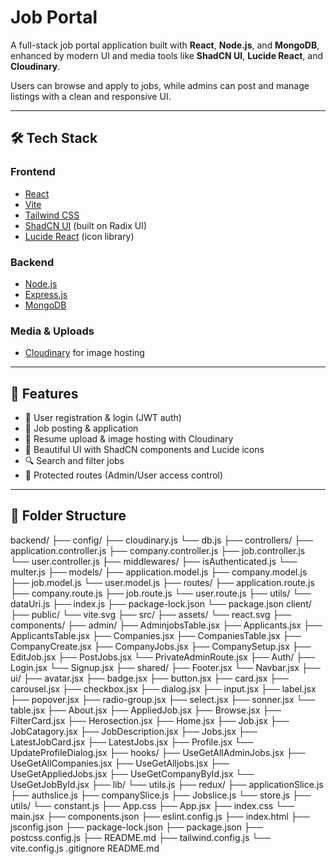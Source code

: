 # Job Portal

A full-stack job portal application built with **React**, **Node.js**, and **MongoDB**, enhanced by modern UI and media tools like **ShadCN UI**, **Lucide React**, and **Cloudinary**.

Users can browse and apply to jobs, while admins can post and manage listings with a clean and responsive UI.

---

## 🛠️ Tech Stack

### Frontend
- [React](https://reactjs.org/)
- [Vite](https://vitejs.dev/)
- [Tailwind CSS](https://tailwindcss.com/)
- [ShadCN UI](https://ui.shadcn.com/) (built on Radix UI)
- [Lucide React](https://lucide.dev/) (icon library)

### Backend
- [Node.js](https://nodejs.org/)
- [Express.js](https://expressjs.com/)
- [MongoDB](https://www.mongodb.com/) 

### Media & Uploads
- [Cloudinary](https://cloudinary.com/) for image hosting

---

## 🚀 Features

- 👤 User registration & login (JWT auth)
- 💼 Job posting & application
- 📁 Resume upload & image hosting with Cloudinary
- 🎨 Beautiful UI with ShadCN components and Lucide icons
- 🔍 Search and filter jobs
- 🔐 Protected routes (Admin/User access control)

---

## 📁 Folder Structure

backend/
    ├── config/
        ├── cloudinary.js
        └── db.js
    ├── controllers/
        ├── application.controller.js
        ├── company.controller.js
        ├── job.controller.js
        └── user.controller.js
    ├── middlewares/
        ├── isAuthenticated.js
        └── multer.js
    ├── models/
        ├── application.model.js
        ├── company.model.js
        ├── job.model.js
        └── user.model.js
    ├── routes/
        ├── application.route.js
        ├── company.route.js
        ├── job.route.js
        └── user.route.js
    ├── utils/
        └── dataUri.js
    ├── index.js
    ├── package-lock.json
    └── package.json
client/
    ├── public/
        └── vite.svg
    ├── src/
        ├── assets/
            └── react.svg
        ├── components/
            ├── admin/
                ├── AdminjobsTable.jsx
                ├── Applicants.jsx
                ├── ApplicantsTable.jsx
                ├── Companies.jsx
                ├── CompaniesTable.jsx
                ├── CompanyCreate.jsx
                ├── CompanyJobs.jsx
                ├── CompanySetup.jsx
                ├── EditJob.jsx
                ├── PostJobs.jsx
                └── PrivateAdminRoute.jsx
            ├── Auth/
                ├── Login.jsx
                └── Signup.jsx
            ├── shared/
                ├── Footer.jsx
                └── Navbar.jsx
            ├── ui/
                ├── avatar.jsx
                ├── badge.jsx
                ├── button.jsx
                ├── card.jsx
                ├── carousel.jsx
                ├── checkbox.jsx
                ├── dialog.jsx
                ├── input.jsx
                ├── label.jsx
                ├── popover.jsx
                ├── radio-group.jsx
                ├── select.jsx
                ├── sonner.jsx
                └── table.jsx
            ├── About.jsx
            ├── AppliedJob.jsx
            ├── Browse.jsx
            ├── FilterCard.jsx
            ├── Herosection.jsx
            ├── Home.jsx
            ├── Job.jsx
            ├── JobCatagory.jsx
            ├── JobDescription.jsx
            ├── Jobs.jsx
            ├── LatestJobCard.jsx
            ├── LatestJobs.jsx
            ├── Profile.jsx
            └── UpdateProfileDialog.jsx
        ├── hooks/
            ├── UseGetAllAdminJobs.jsx
            ├── UseGetAllCompanies.jsx
            ├── UseGetAlljobs.jsx
            ├── UseGetAppliedJobs.jsx
            ├── UseGetCompanyById.jsx
            └── UseGetJobById.jsx
        ├── lib/
            └── utils.js
        ├── redux/
            ├── applicationSlice.js
            ├── authslice.js
            ├── companySlice.js
            ├── Jobslice.js
            └── store.js
        ├── utils/
            └── constant.js
        ├── App.css
        ├── App.jsx
        ├── index.css
        └── main.jsx
    ├── components.json
    ├── eslint.config.js
    ├── index.html
    ├── jsconfig.json
    ├── package-lock.json
    ├── package.json
    ├── postcss.config.js
    ├── README.md
    ├── tailwind.config.js
    └── vite.config.js
.gitignore
README.md


